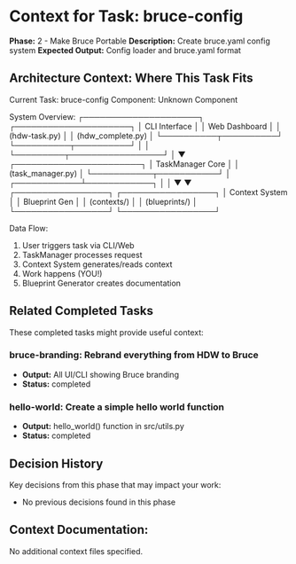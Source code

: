 # Context for Task: bruce-config

**Phase:** 2 - Make Bruce Portable
**Description:** Create bruce.yaml config system
**Expected Output:** Config loader and bruce.yaml format


## Architecture Context: Where This Task Fits

Current Task: bruce-config
Component: Unknown Component

System Overview:
┌─────────────────────┐     ┌─────────────────────┐
│   CLI Interface     │     │   Web Dashboard     │
│  (hdw-task.py)     │     │  (hdw_complete.py)  │
└──────────┬──────────┘     └──────────┬──────────┘
           │                           │
           └─────────┬─────────────────┘
                     │
                     ▼
         ┌───────────────────────┐
         │   TaskManager Core    │
         │  (task_manager.py)    │
         └───────────┬───────────┘
                     │
        ┌────────────┴────────────┐
        │                         │
        ▼                         ▼
┌─────────────────┐     ┌─────────────────┐
│ Context System  │     │ Blueprint Gen   │
│ (contexts/)     │     │ (blueprints/)   │
└─────────────────┘     └─────────────────┘

Data Flow:
1. User triggers task via CLI/Web
2. TaskManager processes request
3. Context System generates/reads context
4. Work happens (YOU!)
5. Blueprint Generator creates documentation

## Related Completed Tasks

These completed tasks might provide useful context:

### bruce-branding: Rebrand everything from HDW to Bruce
- **Output:** All UI/CLI showing Bruce branding
- **Status:** completed

### hello-world: Create a simple hello world function
- **Output:** hello_world() function in src/utils.py
- **Status:** completed

## Decision History

Key decisions from this phase that may impact your work:

- No previous decisions found in this phase

## Context Documentation:

No additional context files specified.
